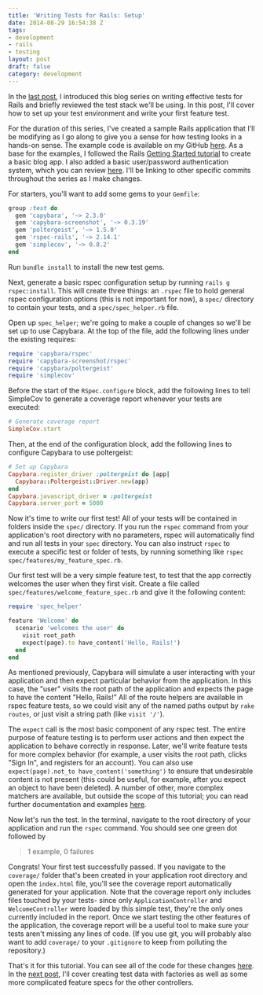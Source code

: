 ```yaml
---
title: 'Writing Tests for Rails: Setup'
date: 2014-08-29 16:54:38 Z
tags:
- development
- rails
- testing
layout: post
draft: false
category: development
---
```


In the [last post](https://schneider.dev/blog/writing-tests-for-rails-introduction.html), I introduced this blog series on writing effective tests for Rails and briefly reviewed the test stack we'll be using. In this post, I'll cover how to set up your test environment and write your first feature test.

For the duration of this series, I've created a sample Rails application that I'll be modifying as I go along to give you a sense for how testing looks in a hands-on sense. The example code is available on my GitHub [here](https://github.com/schneidmaster/rspec-blog-example/). As a base for the examples, I followed the Rails [Getting Started tutorial](http://guides.rubyonrails.org/getting_started.html) to create a basic blog app. I also added a basic user/password authentication system, which you can review [here](https://github.com/schneidmaster/rspec-blog-example/commit/f4717564bf59fd8b375c21828c97ff4a2a0405f8). I'll be linking to other specific commits throughout the series as I make changes.

For starters, you'll want to add some gems to your `Gemfile`:

```ruby
group :test do
  gem 'capybara', '~> 2.3.0'
  gem 'capybara-screenshot', '~> 0.3.19'
  gem 'poltergeist', '~> 1.5.0'
  gem 'rspec-rails', '~> 2.14.1'
  gem 'simplecov', '~> 0.8.2'
end
```

Run `bundle install` to install the new test gems.

Next, generate a basic rspec configuration setup by running `rails g rspec:install`. This will create three things: an `.rspec` file to hold general rspec configuration options (this is not important for now), a `spec/` directory to contain your tests, and a `spec/spec_helper.rb` file. 

Open up `spec_helper`; we're going to make a couple of changes so we'll be set up to use Capybara. At the top of the file, add the following lines under the existing requires:

```ruby
require 'capybara/rspec'
require 'capybara-screenshot/rspec'
require 'capybara/poltergeist'
require 'simplecov'
```    

Before the start of the `RSpec.configure` block, add the following lines to tell SimpleCov to generate a coverage report whenever your tests are executed:

```ruby
# Generate coverage report
SimpleCov.start
```

Then, at the end of the configuration block, add the following lines to configure Capybara to use poltergeist:

```ruby
# Set up Capybara
Capybara.register_driver :poltergeist do |app|
  Capybara::Poltergeist::Driver.new(app)
end
Capybara.javascript_driver = :poltergeist
Capybara.server_port = 5000
```
    
Now it's time to write our first test! All of your tests will be contained in folders inside the `spec/` directory. If you run the `rspec` command from your application's root directory with no parameters, rspec will automatically find and run all tests in your `spec` directory. You can also instruct `rspec` to execute a specific test or folder of tests, by running something like `rspec spec/features/my_feature_spec.rb`.

Our first test will be a very simple feature test, to test that the app correctly welcomes the user when they first visit. Create a file called `spec/features/welcome_feature_spec.rb` and give it the following content:

```ruby
require 'spec_helper'

feature 'Welcome' do
  scenario 'welcomes the user' do
    visit root_path
    expect(page).to have_content('Hello, Rails!')
  end
end
```
    
As mentioned previously, Capybara will simulate a user interacting with your application and then expect particular behavior from the application. In this case, the "user" visits the root path of the application and expects the page to have the content "Hello, Rails!" All of the route helpers are available in rspec feature tests, so we could visit any of the named paths output by `rake routes`, or just visit a string path (like `visit '/'`).

The `expect` call is the most basic component of any rspec test. The entire purpose of feature testing is to perform user actions and then expect the application to behave correctly in response. Later, we'll write feature tests for more complex behavior (for example, a user visits the root path, clicks "Sign In", and registers for an account). You can also use `expect(page).not_to have_content('something')` to ensure that undesirable content is not present (this could be useful, for example, after you expect an object to have been deleted). A number of other, more complex matchers are available, but outside the scope of this tutorial; you can read further documentation and examples [here](https://www.relishapp.com/rspec/rspec-expectations/docs/built-in-matchers).

Now let's run the test. In the terminal, navigate to the root directory of your application and run the `rspec` command. You should see one green dot followed by

> 1 example, 0 failures

Congrats! Your first test successfully passed. If you navigate to the `coverage/` folder that's been created in your application root directory and open the `index.html` file, you'll see the coverage report automatically generated for your application. Note that the coverage report only includes files touched by your tests- since only `ApplicationController` and `WelcomeController` were loaded by this simple test, they're the only ones currently included in the report. Once we start testing the other features of the application, the coverage report will be a useful tool to make sure your tests aren't missing any lines of code. (If you use git, you will probably also want to add `coverage/` to your `.gitignore` to keep from polluting the repository.)

That's it for this tutorial. You can see all of the code for these changes [here](https://github.com/schneidmaster/rspec-blog-example/commit/a1ab88dc0f926db88bf3b15446f6c41b11fe2cac). In the [next post](https://schneider.dev/blog/writing-tests-for-rails-factories.html), I'll cover creating test data with factories as well as some more complicated feature specs for the other controllers.
